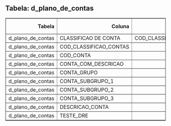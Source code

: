 
## Tabela: d_plano_de_contas
<div class="table-responsive">
<table border="1" class="dataframe styled-table">
  <thead>
    <tr style="text-align: right;">
      <th>Tabela</th>
      <th>Coluna</th>
      <th>Ordenada Por</th>
      <th>Formato</th>
      <th>Está Oculto?</th>
      <th>Expressão</th>
    </tr>
  </thead>
  <tbody>
    <tr>
      <td>d_plano_de_contas</td>
      <td>CLASSIFICAO DE CONTA</td>
      <td>COD_CLASSIFICAO_CONTAS</td>
      <td>String</td>
      <td>False</td>
      <td></td>
    </tr>
    <tr>
      <td>d_plano_de_contas</td>
      <td>COD_CLASSIFICAO_CONTAS</td>
      <td></td>
      <td>Int</td>
      <td>False</td>
      <td></td>
    </tr>
    <tr>
      <td>d_plano_de_contas</td>
      <td>COD_CONTA</td>
      <td></td>
      <td>String</td>
      <td>False</td>
      <td></td>
    </tr>
    <tr>
      <td>d_plano_de_contas</td>
      <td>CONTA_COM_DESCRICAO</td>
      <td></td>
      <td>String</td>
      <td>False</td>
      <td></td>
    </tr>
    <tr>
      <td>d_plano_de_contas</td>
      <td>CONTA_GRUPO</td>
      <td></td>
      <td>String</td>
      <td>False</td>
      <td></td>
    </tr>
    <tr>
      <td>d_plano_de_contas</td>
      <td>CONTA_SUBGRUPO_1</td>
      <td></td>
      <td>String</td>
      <td>False</td>
      <td></td>
    </tr>
    <tr>
      <td>d_plano_de_contas</td>
      <td>CONTA_SUBGRUPO_2</td>
      <td></td>
      <td>String</td>
      <td>False</td>
      <td></td>
    </tr>
    <tr>
      <td>d_plano_de_contas</td>
      <td>CONTA_SUBGRUPO_3</td>
      <td></td>
      <td>String</td>
      <td>False</td>
      <td></td>
    </tr>
    <tr>
      <td>d_plano_de_contas</td>
      <td>DESCRICAO_CONTA</td>
      <td></td>
      <td>String</td>
      <td>False</td>
      <td></td>
    </tr>
    <tr>
      <td>d_plano_de_contas</td>
      <td>TESTE_DRE</td>
      <td></td>
      <td>String</td>
      <td>False</td>
      <td></td>
    </tr>
  </tbody>
</table>
</div>
            